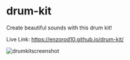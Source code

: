 # drum-kit

Create beautiful sounds with this drum kit!

Live Link: https://enzorod10.github.io/drum-kit/

![drumkitscreenshot](https://user-images.githubusercontent.com/93365813/193397194-f7712da5-7aec-473e-842d-a6852f8fd4bb.png)
